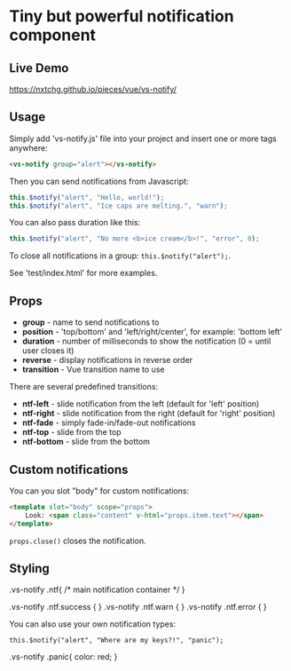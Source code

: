 
# Tiny but powerful notification component

## Live Demo

https://nxtchg.github.io/pieces/vue/vs-notify/

## Usage

Simply add 'vs-notify.js' file into your project and insert one or more tags anywhere:

```html
<vs-notify group="alert"></vs-notify>
```

Then you can send notifications from Javascript:

```js
this.$notify("alert", "Hello, world!");
this.$notify("alert", "Ice caps are melting.", "warn");
```

You can also pass duration like this:

```js
this.$notify("alert", "No more <b>ice cream</b>!", "error", 0);
```

To close all notifications in a group: `this.$notify("alert");`.

See 'test/index.html' for more examples.

## Props

* **group** - name to send notifications to
* **position** - 'top/bottom' and 'left/right/center', for example: 'bottom left'
* **duration** - number of milliseconds to show the notification (0 = until user closes it)
* **reverse** - display notifications in reverse order
* **transition** - Vue transition name to use

There are several predefined transitions:

* **ntf-left** - slide notification from the left (default for 'left' position)
* **ntf-right** - slide notification from the right (default for 'right' position)
* **ntf-fade** - simply fade-in/fade-out notifications
* **ntf-top** - slide from the top
* **ntf-bottom** - slide from the bottom

## Custom notifications

You can you slot "body" for custom notifications:

```html
<template slot="body" scope="props">
	Look: <span class="content" v-html="props.item.text"></span>
</template>
```

`props.close()` closes the notification.

## Styling

.vs-notify .ntf{ /* main notification container */ }

.vs-notify .ntf.success { }
.vs-notify .ntf.warn    { }
.vs-notify .ntf.error   { }

You can also use your own notification types:

`this.$notify("alert", "Where are my keys?!", "panic");`

.vs-notify .panic{ color: red; }

